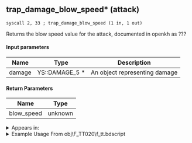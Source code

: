 ## trap_damage_blow_speed* (attack)

`syscall 2, 33 ; trap_damage_blow_speed (1 in, 1 out)`

Returns the blow speed value for the attack, documented in openkh as ???

#### Input parameters
| Name | Type | Description
|------|------|------------
| damage   | YS::DAMAGE_5 *   | An object representing damage


#### Return Parameters
| Name | Type
|------|-----
| blow_speed   | unknown   


<details>
	<summary>Appears in:</summary>
| filename | Entity (obj)
|----------|-------------
| obj\F_TT020\f_tt.bdscript       | ((F) Juggling ball (TT))          

</details>

<details>
	<summary>Example Usage From obj\F_TT020\f_tt.bdscript</summary>
```
L305:
 pushFromPSpVal 112
 pushImm 12
 add 
 pushFromFSp 4
 syscall 2, 33 ; trap_damage_blow_speed (1 in, 1 out)
 pushImmf 1
 addf 
 pushImmf 5
 addf 
 memcpy 0
 pushFromPSpVal 112
 pushImm 4
 add 
 pushFromFSp 8
 pushImmf 7
 mulf 
 memcpy 0
 pushFromFSp 0
 pushFromPSpVal 112
 pushFromPSpVal 112
 fetchValue 4
 pushFromPSpVal 112
 fetchValue 12
 syscall 6, 25 ; trap_obj_tt_ball_blow (4 in, 0 out)
 jmp L474
```
</details>

